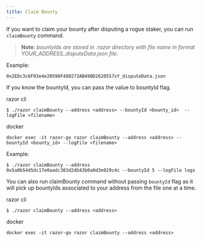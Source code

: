 ```yaml
---
title: Claim Bounty
---
```


If you want to claim your bounty after disputing a rogue staker, you can run `claimBounty` command.

> **Note**: _bountyIds are stored in .razor directory with file name in format YOUR_ADDRESS_disputeData.json file._

Example:

```
0x2EDc3c6F93e4e20590F480272AB490D2620557xY_disputeData.json
```

If you know the bountyId, you can pass the value to bountyId flag.

razor cli

```
$ ./razor claimBounty --address <address> --bountyId <bounty_id>  --logFile <filename>
```

docker

```
docker exec -it razor-go razor claimBounty --address <address> --bountyId <bounty_id> --logFile <filename>
```

Example:

```
$ ./razor claimBounty --address 0x5a0b54d5dc17e0aadc383d2db43b0a0d3e029c4c --bountyId 5 --logFile logs
```

You can also run claimBounty command without passing `bountyId` flag as it will pick up bountyIds associated to your address from the file one at a time.

razor cli

```
$ ./razor claimBounty --address <address>
```

docker

```
docker exec -it razor-go razor claimBounty --address <address>
```
